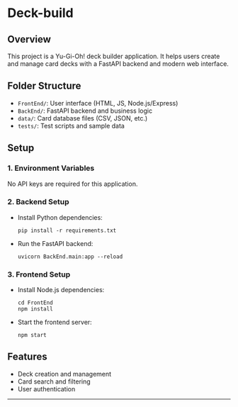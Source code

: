 # Deck-build

## Overview
This project is a Yu-Gi-Oh! deck builder application. It helps users create and manage card decks with a FastAPI backend and modern web interface.

## Folder Structure
- `FrontEnd/`: User interface (HTML, JS, Node.js/Express)
- `BackEnd/`: FastAPI backend and business logic
- `data/`: Card database files (CSV, JSON, etc.)
- `tests/`: Test scripts and sample data

## Setup
### 1. Environment Variables
No API keys are required for this application.

### 2. Backend Setup
- Install Python dependencies:
  ```
  pip install -r requirements.txt
  ```
- Run the FastAPI backend:
  ```
  uvicorn BackEnd.main:app --reload
  ```

### 3. Frontend Setup
- Install Node.js dependencies:
  ```
  cd FrontEnd
  npm install
  ```
- Start the frontend server:
  ```
  npm start
  ```

## Features
- Deck creation and management
- Card search and filtering
- User authentication

---

